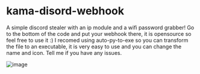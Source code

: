 # kama-disord-webhook
A simple discord stealer with an ip module and a wifi password grabber!
Go to the bottom of the code and put your webhook there, it is opensource so feel free to use it :)
I recomed using auto-py-to-exe so you can transform the file to an executable, it is very easy to use and you can change the name and icon.
Tell me if you have any issues.

![image](https://github.com/kama93i/kama-disord-webhook/assets/116267218/c65dbfb8-e8b4-4c0f-8d6a-6de09502aa10)

